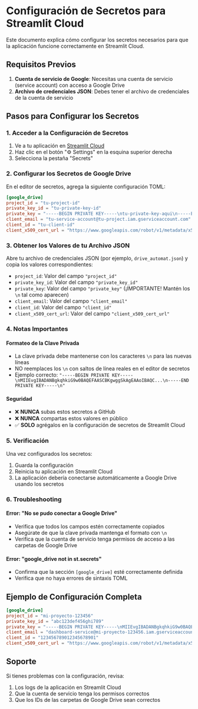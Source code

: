# Configuración de Secretos para Streamlit Cloud

Este documento explica cómo configurar los secretos necesarios para que la aplicación funcione correctamente en Streamlit Cloud.

## Requisitos Previos

1. **Cuenta de servicio de Google**: Necesitas una cuenta de servicio (service account) con acceso a Google Drive
2. **Archivo de credenciales JSON**: Debes tener el archivo de credenciales de la cuenta de servicio

## Pasos para Configurar los Secretos

### 1. Acceder a la Configuración de Secretos

1. Ve a tu aplicación en [Streamlit Cloud](https://share.streamlit.io/)
2. Haz clic en el botón "⚙️ Settings" en la esquina superior derecha
3. Selecciona la pestaña "Secrets"

### 2. Configurar los Secretos de Google Drive

En el editor de secretos, agrega la siguiente configuración TOML:

```toml
[google_drive]
project_id = "tu-project-id"
private_key_id = "tu-private-key-id"
private_key = "-----BEGIN PRIVATE KEY-----\ntu-private-key-aqui\n-----END PRIVATE KEY-----\n"
client_email = "tu-service-account@tu-project.iam.gserviceaccount.com"
client_id = "tu-client-id"
client_x509_cert_url = "https://www.googleapis.com/robot/v1/metadata/x509/tu-service-account%40tu-project.iam.gserviceaccount.com"
```

### 3. Obtener los Valores de tu Archivo JSON

Abre tu archivo de credenciales JSON (por ejemplo, `drive_automat.json`) y copia los valores correspondientes:

- `project_id`: Valor del campo `"project_id"`
- `private_key_id`: Valor del campo `"private_key_id"`
- `private_key`: Valor del campo `"private_key"` (¡IMPORTANTE! Mantén los `\n` tal como aparecen)
- `client_email`: Valor del campo `"client_email"`
- `client_id`: Valor del campo `"client_id"`
- `client_x509_cert_url`: Valor del campo `"client_x509_cert_url"`

### 4. Notas Importantes

#### Formateo de la Clave Privada
- La clave privada debe mantenerse con los caracteres `\n` para las nuevas líneas
- NO reemplaces los `\n` con saltos de línea reales en el editor de secretos
- Ejemplo correcto: `"-----BEGIN PRIVATE KEY-----\nMIIEvgIBADANBgkqhkiG9w0BAQEFAASCBKgwggSkAgEAAoIBAQC...\n-----END PRIVATE KEY-----\n"`

#### Seguridad
- ❌ **NUNCA** subas estos secretos a GitHub
- ❌ **NUNCA** compartas estos valores en público
- ✅ **SOLO** agrégalos en la configuración de secretos de Streamlit Cloud

### 5. Verificación

Una vez configurados los secretos:

1. Guarda la configuración
2. Reinicia tu aplicación en Streamlit Cloud
3. La aplicación debería conectarse automáticamente a Google Drive usando los secretos

### 6. Troubleshooting

#### Error: "No se pudo conectar a Google Drive"
- Verifica que todos los campos estén correctamente copiados
- Asegúrate de que la clave privada mantenga el formato con `\n`
- Verifica que la cuenta de servicio tenga permisos de acceso a las carpetas de Google Drive

#### Error: "google_drive not in st.secrets"
- Confirma que la sección `[google_drive]` esté correctamente definida
- Verifica que no haya errores de sintaxis TOML

## Ejemplo de Configuración Completa

```toml
[google_drive]
project_id = "mi-proyecto-123456"
private_key_id = "abc123def456ghi789"
private_key = "-----BEGIN PRIVATE KEY-----\nMIIEvgIBADANBgkqhkiG9w0BAQEFAASCBKgwggSkAgEAAoIBAQC...\n-----END PRIVATE KEY-----\n"
client_email = "dashboard-service@mi-proyecto-123456.iam.gserviceaccount.com"
client_id = "123456789012345678901"
client_x509_cert_url = "https://www.googleapis.com/robot/v1/metadata/x509/dashboard-service%40mi-proyecto-123456.iam.gserviceaccount.com"
```

## Soporte

Si tienes problemas con la configuración, revisa:
1. Los logs de la aplicación en Streamlit Cloud
2. Que la cuenta de servicio tenga los permisos correctos
3. Que los IDs de las carpetas de Google Drive sean correctos
